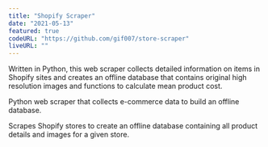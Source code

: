 ```yaml
---
title: "Shopify Scraper"
date: "2021-05-13"
featured: true
codeURL: "https://github.com/gif007/store-scraper"
liveURL: ""
---
```

Written in Python, this web scraper collects detailed information on items in Shopify sites and creates an offline database that contains original high resolution images and functions to calculate mean product cost.

Python web scraper that collects e-commerce data to build an offline database.

Scrapes Shopify stores to create an offline database containing all product details and images for a given store.